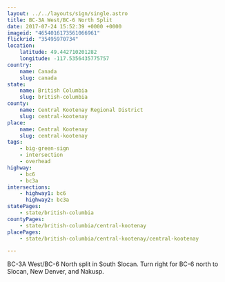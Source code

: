 ```yaml
---
layout: ../../layouts/sign/single.astro
title: BC-3A West/BC-6 North Split
date: 2017-07-24 15:52:39 +0000 +0000
imageid: "4654016173561066961"
flickrid: "35495970734"
location:
    latitude: 49.442710201282
    longitude: -117.5356435775757
country:
    name: Canada
    slug: canada
state:
    name: British Columbia
    slug: british-columbia
county:
    name: Central Kootenay Regional District
    slug: central-kootenay
place:
    name: Central Kootenay
    slug: central-kootenay
tags:
    - big-green-sign
    - intersection
    - overhead
highway:
    - bc6
    - bc3a
intersections:
    - highway1: bc6
      highway2: bc3a
statePages:
    - state/british-columbia
countyPages:
    - state/british-columbia/central-kootenay
placePages:
    - state/british-columbia/central-kootenay/central-kootenay

---
```

BC-3A West/BC-6 North split in South Slocan.  Turn right for BC-6 north to Slocan, New Denver, and Nakusp.